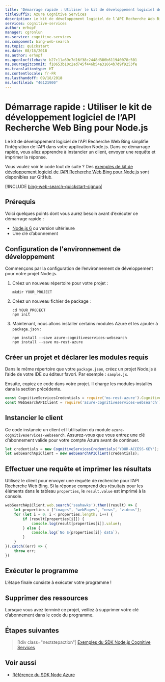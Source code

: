 ```yaml
---
title: 'Démarrage rapide : Utiliser le kit de développement logiciel de l’API Recherche Web Bing pour Node.js'
titleSuffix: Azure Cognitive Services
description: Le kit de développement logiciel de l’API Recherche Web Bing simplifie l’intégration de l’API dans votre application Node.js. Dans ce démarrage rapide, vous allez apprendre à instancier un client, envoyer une requête et imprimer la réponse.
services: cognitive-services
author: erhopf
manager: cgronlun
ms.service: cognitive-services
ms.component: bing-web-search
ms.topic: quickstart
ms.date: 08/16/2018
ms.author: erhopf
ms.openlocfilehash: b27c11a69c7d16f38c2448d380b611940078c501
ms.sourcegitcommit: f10653b10c2ad745f446b54a31664b7d9f9253fe
ms.translationtype: HT
ms.contentlocale: fr-FR
ms.lasthandoff: 09/18/2018
ms.locfileid: "46121900"
---
```

# <a name="quickstart-use-the-bing-web-search-sdk-for-nodejs"></a>Démarrage rapide : Utiliser le kit de développement logiciel de l’API Recherche Web Bing pour Node.js

Le kit de développement logiciel de l’API Recherche Web Bing simplifie l’intégration de l’API dans votre application Node.js. Dans ce démarrage rapide, vous allez apprendre à instancier un client, envoyer une requête et imprimer la réponse.

Vous voulez voir le code tout de suite ? Des [exemples de kit de développement logiciel de l’API Recherche Web Bing pour Node.js](https://github.com/Azure-Samples/cognitive-services-node-sdk-samples) sont disponibles sur GitHub.

[!INCLUDE [bing-web-search-quickstart-signup](../../../includes/bing-web-search-quickstart-signup.md)]

## <a name="prerequisites"></a>Prérequis

Voici quelques points dont vous aurez besoin avant d’exécuter ce démarrage rapide :

* [Node.js 6](https://nodejs.org/en/download/) ou version ultérieure
* Une clé d’abonnement  

## <a name="set-up-your-development-environment"></a>Configuration de l'environnement de développement

Commençons par la configuration de l’environnement de développement pour notre projet Node.js.

1. Créez un nouveau répertoire pour votre projet :

    ```console
    mkdir YOUR_PROJECT
    ```

2. Créez un nouveau fichier de package :

    ```console
    cd YOUR_PROJECT
    npm init
    ```

3. Maintenant, nous allons installer certains modules Azure et les ajouter à `package.json` :

    ```console
    npm install --save azure-cognitiveservices-websearch
    npm install --save ms-rest-azure
    ```

## <a name="create-a-project-and-declare-required-modules"></a>Créer un projet et déclarer les modules requis

Dans le même répertoire que votre `package.json`, créez un projet Node.js à l’aide de votre IDE ou éditeur favori. Par exemple : `sample.js`.

Ensuite, copiez ce code dans votre projet. Il charge les modules installés dans la section précédente.

```javascript
const CognitiveServicesCredentials = require('ms-rest-azure').CognitiveServicesCredentials;
const WebSearchAPIClient = require('azure-cognitiveservices-websearch');
```

## <a name="instantiate-the-client"></a>Instancier le client

Ce code instancie un client et l’utilisation du module `azure-cognitiveservices-websearch`. Assurez-vous que vous entrez une clé d’abonnement valide pour votre compte Azure avant de continuer.

```javascript
let credentials = new CognitiveServicesCredentials('YOUR-ACCESS-KEY');
let webSearchApiClient = new WebSearchAPIClient(credentials);
```

## <a name="make-a-request-and-print-the-results"></a>Effectuer une requête et imprimer les résultats

Utilisez le client pour envoyer une requête de recherche pour l’API Recherche Web Bing. Si la réponse comprend des résultats pour les éléments dans le tableau `properties`, le `result.value` est imprimé à la console.

```javascript
webSearchApiClient.web.search('seahawks').then((result) => {
    let properties = ["images", "webPages", "news", "videos"];
    for (let i = 0; i < properties.length; i++) {
        if (result[properties[i]]) {
            console.log(result[properties[i]].value);
        } else {
            console.log(`No ${properties[i]} data`);
        }
    }
}).catch((err) => {
    throw err;
})
```

## <a name="run-the-program"></a>Exécuter le programme

L’étape finale consiste à exécuter votre programme !

## <a name="clean-up-resources"></a>Supprimer des ressources

Lorsque vous avez terminé ce projet, veillez à supprimer votre clé d’abonnement dans le code du programme.

## <a name="next-steps"></a>Étapes suivantes

> [!div class="nextstepaction"]
> [Exemples du SDK Node.js Cognitive Services](https://github.com/Azure-Samples/cognitive-services-node-sdk-samples)

## <a name="see-also"></a>Voir aussi

* [Référence du SDK Node Azure](https://docs.microsoft.com/javascript/api/azure-cognitiveservices-websearch/)
